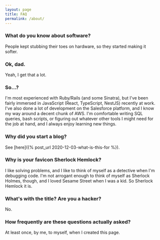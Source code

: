 ```yaml
---
layout: page
title: FAQ
permalink: /about/
---
```


### What do you know about software?

People kept stubbing their toes on hardware, so they started making it softer.

### Ok, dad.

Yeah, I get that a lot.

### So...?

I'm most experienced with Ruby/Rails (and some Sinatra), but I've been fairly immersed in JavaScript (React, TypeScript, NestJS) recently at work. I've also done a lot of development on the Salesforce platform, and I know my way around a decent chunk of AWS. I'm comfortable writing SQL queries, bash scripts, or figuring out whatever other tools I might need for the job at hand, and I always enjoy learning new things.

### Why did you start a blog?

See [here]({% post_url 2020-12-03-what-is-this-for %}).

### Why is your favicon Sherlock Hemlock?

I like solving problems, and I like to think of myself as a detective when I'm debugging code. I'm not arrogant enough to think of myself as Sherlock Holmes, though, and I loved Sesame Street when I was a kid. So Sherlock Hemlock it is.

### What's with the title? Are you a hacker?

No.

### How frequently are these questions actually asked?

At least once, by me, to myself, when I created this page.
